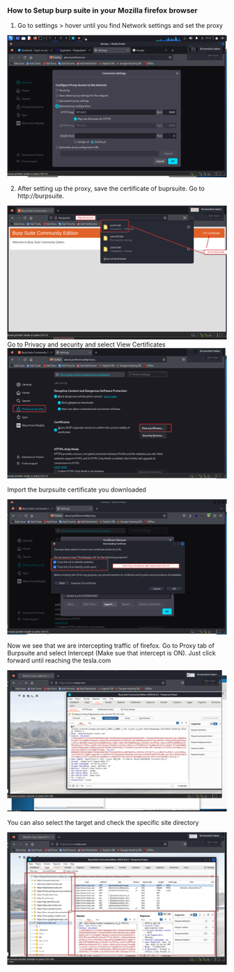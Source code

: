 
### How to Setup burp suite in your Mozilla firefox browser

1. Go to settings > hover until you find Network settings and set the proxy

![Alt](../Burpsuite_proxy.png)

2. After setting up the proxy, save the certificate of buprsuite. Go to http://burpsuite.

![Alt](../burpsuite_cert.png)
Go to Privacy and security and select View Certificates
![Alt](../Mozilla_cert_burpsuite.png)

Import the burpsuite certificate you downloaded

![Alt](../trust_cert_burpsuite.png)

Now we see that we are intercepting traffic of firefox. Go to Proxy tab of Burpsuite and select Intercept (Make sue that intercept is ON). Just click forward until reaching the tesla.com


![Alt](../Intercept_on.png)

You can also select the target and check the specific site directory

![Alt](../burp_target_examine.png)